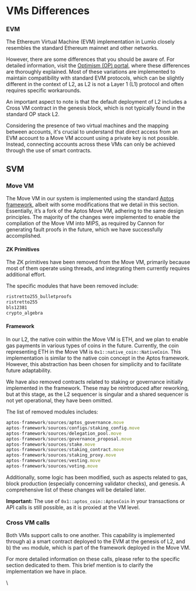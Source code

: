 # VMs Differences

### EVM

The Ethereum Virtual Machine (EVM) implementation in Lumio closely resembles the standard Ethereum mainnet and other networks.

However, there are some differences that you should be aware of. For detailed information, visit the [Optimism (OP) portal](https://stack.optimism.io/docs/releases/bedrock/differences/), where these differences are thoroughly explained. Most of these variations are implemented to maintain compatibility with standard EVM protocols, which can be slightly different in the context of L2, as L2 is not a Layer 1 (L1) protocol and often requires specific workarounds.

An important aspect to note is that the default deployment of L2 includes a Cross VM contract in the genesis block, which is not typically found in the standard OP stack L2.

Considering the presence of two virtual machines and the mapping between accounts, it's crucial to understand that direct access from an EVM account to a Move VM account using a private key is not possible. Instead, connecting accounts across these VMs can only be achieved through the use of smart contracts.

## SVM

### Move VM

The Move VM in our system is implemented using the standard [Aptos framework](https://github.com/aptos-labs/aptos-core/tree/main/aptos-move/framework), albeit with some modifications that we detail in this section. Essentially, it’s a fork of the Aptos Move VM, adhering to the same design principles. The majority of the changes were implemented to enable the compilation of the Move VM into MIPS, as required by Cannon for generating fault proofs in the future, which we have successfully accomplished.

#### ZK Primitives

The ZK primitives have been removed from the Move VM, primarily because most of them operate using threads, and integrating them currently requires additional effort.

The specific modules that have been removed include:

```jsx
ristretto255_bulletproofs
ristretto255
bls12381
crypto_algebra
```

#### Framework

In our L2, the native coin within the Move VM is ETH, and we plan to enable gas payments in various types of coins in the future. Currently, the coin representing ETH in the Move VM is `0x1::native_coin::NativeCoin`. This implementation is similar to the native coin concept in the Aptos framework. However, this abstraction has been chosen for simplicity and to facilitate future adaptability.

We have also removed contracts related to staking or governance initially implemented in the framework. These may be reintroduced after reworking, but at this stage, as the L2 sequencer is singular and a shared sequencer is not yet operational, they have been omitted.

The list of removed modules includes:

```jsx
aptos-framework/sources/aptos_governance.move
aptos-framework/sources/configs/staking_config.move
aptos-framework/sources/delegation_pool.move
aptos-framework/sources/governance_proposal.move
aptos-framework/sources/stake.move
aptos-framework/sources/staking_contract.move
aptos-framework/sources/staking_proxy.move
aptos-framework/sources/vesting.move
aptos-framework/sources/voting.move
```

Additionally, some logic has been modified, such as aspects related to gas, block production (especially concerning validator checks), and genesis. A comprehensive list of these changes will be detailed later.

**Important:** The use of `0x1::aptos_coin::AptosCoin` in your transactions or API calls is still possible, as it is proxied at the VM level.

### Cross VM calls

Both VMs support calls to one another. This capability is implemented through a) a smart contract deployed to the EVM at the genesis of L2, and b) the `vms` module, which is part of the framework deployed in the Move VM.

For more detailed information on these calls, please refer to the specific section dedicated to them. This brief mention is to clarify the implementation we have in place.

\
